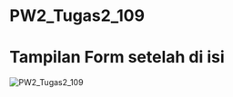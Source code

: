 # PW2_Tugas2_109

# Tampilan Form setelah di isi

![PW2_Tugas2_109](https://github.com/user-attachments/assets/e1790f40-7077-4960-af3f-6b83b5e0067a)
